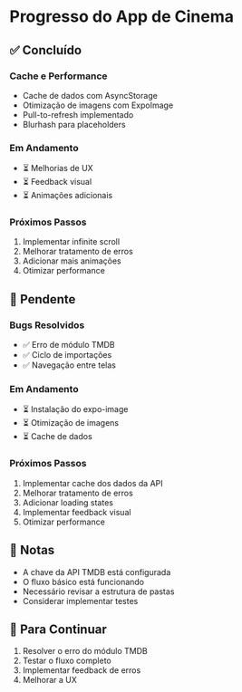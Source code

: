 # Progresso do App de Cinema

## ✅ Concluído

### Cache e Performance
- Cache de dados com AsyncStorage
- Otimização de imagens com ExpoImage
- Pull-to-refresh implementado
- Blurhash para placeholders

### Em Andamento
- ⏳ Melhorias de UX
- ⏳ Feedback visual
- ⏳ Animações adicionais

### Próximos Passos
1. Implementar infinite scroll
2. Melhorar tratamento de erros
3. Adicionar mais animações
4. Otimizar performance

## 🚧 Pendente

### Bugs Resolvidos
- ✅ Erro de módulo TMDB
- ✅ Ciclo de importações
- ✅ Navegação entre telas

### Em Andamento
- ⏳ Instalação do expo-image
- ⏳ Otimização de imagens
- ⏳ Cache de dados

### Próximos Passos
1. Implementar cache dos dados da API
2. Melhorar tratamento de erros
3. Adicionar loading states
4. Implementar feedback visual
5. Otimizar performance

## 📝 Notas
- A chave da API TMDB está configurada
- O fluxo básico está funcionando
- Necessário revisar a estrutura de pastas
- Considerar implementar testes

## 🔄 Para Continuar
1. Resolver o erro do módulo TMDB
2. Testar o fluxo completo
3. Implementar feedback de erros
4. Melhorar a UX 